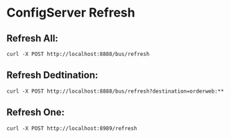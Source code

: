 # ConfigServer Refresh

## Refresh All:
``
curl -X POST http://localhost:8888/bus/refresh
``
## Refresh Dedtination:
``
curl -X POST http://localhost:8888/bus/refresh?destination=orderweb:**
``
## Refresh One:
``
curl -X POST http://localhost:8989/refresh
``